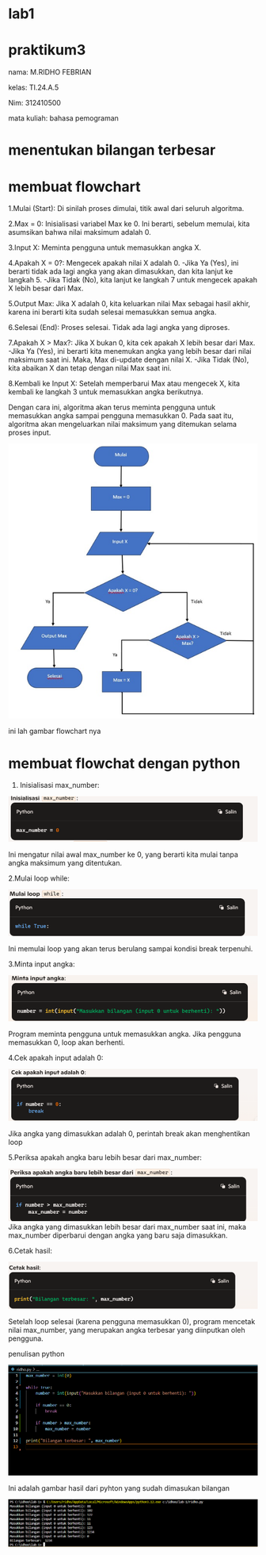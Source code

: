 # lab1

# praktikum3
 nama: M.RIDHO FEBRIAN
 
 kelas: TI.24.A.5
 
 Nim: 312410500

 mata kuliah: bahasa pemograman


# menentukan  bilangan terbesar 

# membuat flowchart
1.Mulai (Start): Di sinilah proses dimulai, titik awal dari seluruh algoritma.

2.Max = 0: Inisialisasi variabel Max ke 0. Ini berarti, sebelum memulai, kita asumsikan bahwa nilai maksimum adalah 0.

3.Input X: Meminta pengguna untuk memasukkan angka X.

4.Apakah X = 0?: Mengecek apakah nilai X adalah 0.
-Jika Ya (Yes), ini berarti tidak ada lagi angka yang akan dimasukkan, dan kita lanjut ke langkah 5.
-Jika Tidak (No), kita lanjut ke langkah 7 untuk mengecek apakah X lebih besar dari Max.


5.Output Max: Jika X adalah 0, kita keluarkan nilai Max sebagai hasil akhir, karena ini berarti kita sudah selesai memasukkan semua angka.

6.Selesai (End): Proses selesai. Tidak ada lagi angka yang diproses.

7.Apakah X > Max?: Jika X bukan 0, kita cek apakah X lebih besar dari Max.
-Jika Ya (Yes), ini berarti kita menemukan angka yang lebih besar dari nilai maksimum saat ini. Maka, Max di-update dengan nilai X.
-Jika Tidak (No), kita abaikan X dan tetap dengan nilai Max saat ini.

8.Kembali ke Input X: Setelah memperbarui Max atau mengecek X, kita kembali ke langkah 3 untuk memasukkan angka berikutnya.

Dengan cara ini, algoritma akan terus meminta pengguna untuk memasukkan angka sampai pengguna memasukkan 0. Pada saat itu, algoritma akan mengeluarkan nilai maksimum yang ditemukan selama proses input.


![gambar1](foto2/flowchart.jpg)


ini lah gambar flowchart nya


# membuat flowchat dengan python

1. Inisialisasi max_number:

![gambar2](foto2/1..png)

Ini mengatur nilai awal max_number ke 0, yang berarti kita mulai tanpa angka maksimum yang ditentukan.

2.Mulai loop while:

![gambar3](foto2/2..png)

Ini memulai loop yang akan terus berulang sampai kondisi break terpenuhi.

3.Minta input angka:

![gambar4](foto2/3..png)

Program meminta pengguna untuk memasukkan angka. Jika pengguna memasukkan 0, loop akan berhenti.

4.Cek apakah input adalah 0:

![gambar5](foto2/4..png)

Jika angka yang dimasukkan adalah 0, perintah break akan menghentikan loop

5.Periksa apakah angka baru lebih besar dari max_number:

![gambar6](foto2/5..png)
Jika angka yang dimasukkan lebih besar dari max_number saat ini, maka max_number diperbarui dengan angka yang baru saja dimasukkan.

6.Cetak hasil:

![gambar7](foto2/6..png)

Setelah loop selesai (karena pengguna memasukkan 0), program mencetak nilai max_number, yang merupakan angka terbesar yang diinputkan oleh pengguna.


penulisan python

![gambar8](foto2/7..png)




Ini adalah gambar hasil dari pyhton yang sudah dimasukan bilangan

![gambar9](foto2/hasilnya.png)





